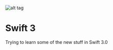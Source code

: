 
![alt tag](http://www.mikejakobsen.com/mike.png)

# Swift 3

Trying to learn some of the new stuff in Swift 3.0
